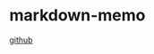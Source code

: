 markdown-memo
================================================================================

[github](https://github.com/rreece/markdown-memo)



